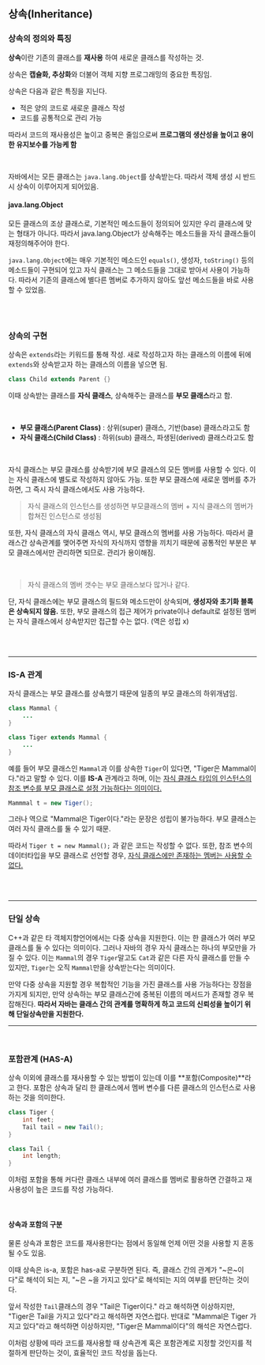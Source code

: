 ## 상속(Inheritance)

### 상속의 정의와 특징

**상속**이란 기존의 클래스를 **재사용** 하여 새로운 클래스를 작성하는 것.

상속은 **캡슐화, 추상화**와 더불어 객체 지향 프로그래밍의 중요한 특징임.

상속은 다음과 같은 특징을 지닌다.

- 적은 양의 코드로 새로운 클래스 작성
- 코드를 공통적으로 관리 가능

따라서 코드의 재사용성은 높이고 중복은 줄임으로써 **프로그램의 생산성을 높이고 용이한 유지보수를 가능케 함**

<br>

자바에서는 모든 클래스는 `java.lang.Object`를 상속받는다. 따라서 객체 생성 시 반드시 상속이 이루어지게 되어있음.

#### java.lang.Object

모든 클래스의 조상 클래스로, 기본적인 메소드들이 정의되어 있지만 우리 클래스에 맞는 형태가 아니다. 따라서 java.lang.Object가 상속해주는 메소드들을 자식 클래스들이 재정의해주어야 한다.

`java.lang.Object`에는 매우 기본적인 메소드인 `equals()`, 생성자, `toString()` 등의 메소드들이 구현되어 있고
자식 클래스는 그 메소드들을 그대로 받아서 사용이 가능하다. 따라서 기존의 클래스에 별다른 멤버로 추가하지 않아도 앞선 메소드들을 바로 사용할 수 있었음.

<br>
<br>

### 상속의 구현

상속은 `extends`라는 키워드를 통해 작성. 새로 작성하고자 하는 클래스의 이름에 뒤에 `extends`와 상속받고자 하는 클래스의 이름을 넣으면 됨.

```java
class Child extends Parent {}
```

이때 상속받는 클래스를 **자식 클래스**, 상속해주는 클래스를 **부모 클래스**라고 함.

<br>

- **부모 클래스(Parent Class)** : 상위(super) 클래스, 기반(base) 클래스라고도 함
- **자식 클래스(Child Class)** : 하위(sub) 클래스, 파생된(derived) 클래스라고도 함

<br>

자식 클래스는 부모 클래스를 상속받기에 부모 클래스의 모든 멤버를 사용할 수 있다. 이는 자식 클래스에 별도로 작성하지 않아도 가능. 또한 부모 클래스에 새로운 멤버를 추가하면, 그 즉시 자식 클래스에서도 사용 가능하다.

> 자식 클래스의 인스턴스를 생성하면 부모클래스의 멤버 + 지식 클래스의 멤버가 합쳐진 인스턴스로 생성됨

또한, 자식 클래스의 자식 클래스 역시, 부모 클래스의 멤버를 사용 가능하다. 따라서 클래스간 상속관계를 맺어주면 자식의 자식까지 영향을 끼치기 때문에 공통적인 부분은 부모 클래스에서만 관리하면 되므로. 관리가 용이해짐.

<br>

> 자식 클래스의 멤버 갯수는 부모 클래스보다 많거나 같다.

단, 자식 클래스에는 부모 클래스의 필드와 메소드만이 상속되며, **생성자와 초기화 블록은 상속되지 않음.** 또한, 부모 클래스의 접근 제어가 private이나 default로 설정된 멤버는 자식 클래스에서 상속받지만 접근할 수는 없다. (역은 성립 x)

<br>
<br>

---

### IS-A 관계

자식 클래스는 부모 클래스를 상속했기 때문에 일종의 부모 클래스의 하위개념임.

```java
class Mammal {
    ...
}

class Tiger extends Mammal {
    ...
}
```

예를 들어 부모 클래스인 `Mammal`과 이를 상속한 `Tiger`이 있다면, "Tiger은 Mammal이다."라고 말할 수 있다. 이를 **IS-A** 관계라고 하며, 이는 <u>자식 클래스 타입의 인스턴스의 참조 변수를 부모 클래스로 설정 가능하다는 의미이다.</u>

```java
Mammmal t = new Tiger();
```

그러나 역으로 "Mammal은 Tiger이다."라는 문장은 성립이 불가능하다. 부모 클래스는 여러 자식 클래스를 둘 수 있기 때문.

따라서 `Tiger t = new Mammal();` 과 같은 코드는 작성할 수 없다.
또한, 참조 변수의 데이터타입을 부모 클래스로 선언할 경우, <u>자식 클래스에만 존재하는 멤버는 사용할 수 없다.</u>

<br>
<br>

---

### 단일 상속

C++과 같은 타 객체지향언어에서는 다중 상속을 지원한다. 이는 한 클래스가 여러 부모 클래스를 둘 수 있다는 의미이다. 그러나 자바의 경우 자식 클래스는 하나의 부모만을 가질 수 있다. 이는 `Mammal`의 경우 `Tiger`말고도 `Cat`과 같은 다른 자식 클래스를 만들 수 있지만, `Tiger`는 오직 `Mammal`만을 상속받는다는 의미이다.

만약 다중 상속을 지원할 경우 복합적인 기능을 가진 클래스를 사용 가능하다는 장점을 가지게 되지만, 만약 상속하는 부모 클래스간에 중복된 이름의 메서드가 존재할 경우 복잡해진다. **따라서 자바는 클래스 간의 관계를 명확하게 하고 코드의 신뢰성을 높이기 위해 단일상속만을 지원한다.**

---

<br>

### 포함관계 (HAS-A)

상속 이외에 클래스를 재사용할 수 있는 방법이 있는데 이를 **포함(Composite)**라고 한다. 포함은 상속과 달리 한 클래스에서 멤버 변수를 다른 클래스의 인스턴스로 사용하는 것을 의미한다.

```java
class Tiger {
    int feet;
    Tail tail = new Tail();
}

class Tail {
    int length;
}
```

이처럼 포함을 통해 커다란 클래스 내부에 여러 클래스를 멤버로 활용하면 간결하고 재사용성이 높은 코드를 작성 가능하다.

<br>

#### 상속과 포함의 구분

물론 상속과 포함은 코드를 재사용한다는 점에서 동일해 언제 어떤 것을 사용할 지 혼동될 수도 있음.

이때 상속은 is-a, 포함은 has-a로 구분하면 된다. 즉, 클래스 간의 관계가 "~은~이다"로 해석이 되는 지, "~은 ~을 가지고 있다"로 해석되는 지의 여부를 판단하는 것이다.

앞서 작성한 `Tail`클래스의 경우 "Tail은 Tiger이다." 라고 해석하면 이상하지만, "Tiger은 Tail을 가지고 있다"라고 해석하면 자연스럽다. 반대로 "Mammal은 Tiger 가지고 있다"라고 해석하면 이상하지만, "Tiger은 Mammal이다"의 해석은 자연스럽다.

이처럼 상황에 따라 코드를 재사용할 때 상속관계 혹은 포함관계로 지정할 것인지를 적절하게 판단하는 것이, 효율적인 코드 작성을 돕는다.

<br>
<br>
